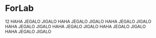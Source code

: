 # ForLab
12
HAHA JEGALO JIGALO
HAHA JEGALO JIGALO
HAHA JEGALO JIGALO
HAHA JEGALO JIGALO
HAHA JEGALO JIGALO
HAHA JEGALO JIGALO
HAHA JEGALO JIGALO

